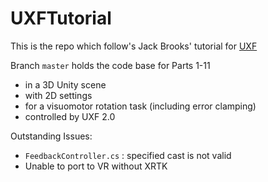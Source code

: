 # UXFTutorial

This is the repo which follow's Jack Brooks' tutorial for [UXF](http://immersivecognition.com/uxf-tutorial/)

Branch `master` holds the code base for Parts 1-11
- in a 3D Unity scene 
- with 2D settings 
- for a visuomotor rotation task (including error clamping)
- controlled by UXF 2.0

Outstanding Issues:
- `FeedbackController.cs` : specified cast is not valid
- Unable to port to VR without XRTK
